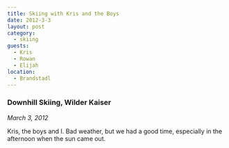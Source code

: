 ```yaml
---
title: Skiing with Kris and the Boys
date: 2012-3-3
layout: post
category:
  - skiing
guests:
  - Kris
  - Rowan
  - Elijah
location:
  - Brandstadl
---
```


### Downhill Skiing, Wilder Kaiser
<i>March 3, 2012</i>

Kris, the boys and I. Bad weather, but we had a good time, especially in the
afternoon when the sun came out.
